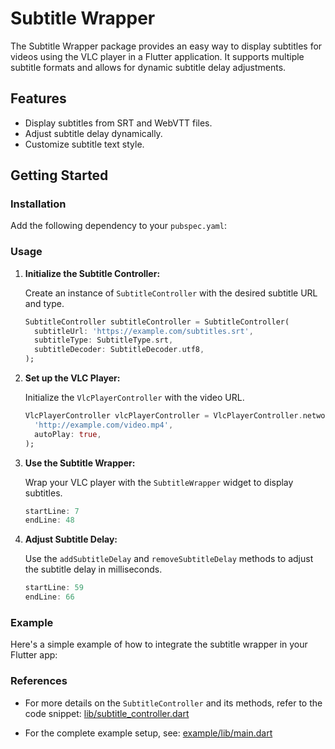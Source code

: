 # Subtitle Wrapper

The Subtitle Wrapper package provides an easy way to display subtitles for videos using the VLC player in a Flutter application. It supports multiple subtitle formats and allows for dynamic subtitle delay adjustments.

## Features

- Display subtitles from SRT and WebVTT files.
- Adjust subtitle delay dynamically.
- Customize subtitle text style.

## Getting Started

### Installation

Add the following dependency to your `pubspec.yaml`:


### Usage

1. **Initialize the Subtitle Controller:**

   Create an instance of `SubtitleController` with the desired subtitle URL and type.

   ```dart
   SubtitleController subtitleController = SubtitleController(
     subtitleUrl: 'https://example.com/subtitles.srt',
     subtitleType: SubtitleType.srt,
     subtitleDecoder: SubtitleDecoder.utf8,
   );
   ```

2. **Set up the VLC Player:**

   Initialize the `VlcPlayerController` with the video URL.

   ```dart
   VlcPlayerController vlcPlayerController = VlcPlayerController.network(
     'http://example.com/video.mp4',
     autoPlay: true,
   );
   ```

3. **Use the Subtitle Wrapper:**

   Wrap your VLC player with the `SubtitleWrapper` widget to display subtitles.

   ```dart:lib/subtitle_wrapper.dart
   startLine: 7
   endLine: 48
   ```

4. **Adjust Subtitle Delay:**

   Use the `addSubtitleDelay` and `removeSubtitleDelay` methods to adjust the subtitle delay in milliseconds.

   ```dart:lib/subtitle_controller.dart
   startLine: 59
   endLine: 66
   ```

### Example

Here's a simple example of how to integrate the subtitle wrapper in your Flutter app:



### References

- For more details on the `SubtitleController` and its methods, refer to the code snippet:
  [lib/subtitle_controller.dart](https://github.com/caua-n/subtitles_wrapper/blob/main/lib/subtitle_controller.dart)

- For the complete example setup, see:
  [example/lib/main.dart](https://github.com/caua-n/subtitles_wrapper/blob/main/example/lib/main.dart)